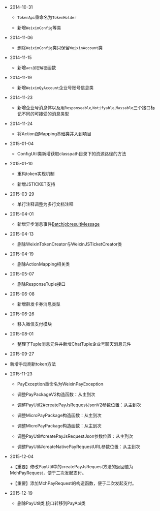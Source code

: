 * 2014-10-31

  + `TokenApi`重命名为`TokenHolder`
  
  + 新增`WeixinConfig`等类

* 2014-11-06
 
  + 删除`WeixinConfig`类只保留`WeixinAccount`类

* 2014-11-15

  + 新增`aes加密解密`函数
  
* 2014-11-19

  + 新增`WeixinQyAccount`企业号账号信息类

* 2014-11-23

  + 新增企业号消息体以及用`Responseable`,`Notifyable`,`Massable`三个接口标记不同的可接受的消息类型
  
* 2014-11-24

  + 将Action跟Mapping基础类并入到项目

* 2015-01-04

  + ConfigUtil类新增获取classpath目录下的资源路径的方法
  
* 2015-01-10

  + 重构token实现机制
  
  + 新增JSTICKET支持
  
* 2015-03-29

  + 单行注释调整为多行文档注释
  
* 2015-04-01

  + 新增异步消息事件[BatchjobresultMessage](./src/main/java/com/foxinmy/weixin4j/msg/event/BatchjobresultMessage.java)
  
* 2015-04-13

  + 删除WeixinTokenCreator与WeixinJSTicketCreator类
  
* 2015-04-19

  + 删除ActionMapping相关类
  
* 2015-05-07

  + 删除ResponseTuple接口
  
* 2015-06-08

  + 新增群发卡券消息类型
  
* 2015-06-26

  + 移入微信支付模块
  
* 2015-08-01

  + 整理了Tuple消息元件并新增ChatTuple企业号聊天消息元件
  
* 2015-09-27

 + 新增手动刷新token方法
 
 
* 2015-11-23

  + PayException重命名为WeixinPayException
  
  + 调整PayPackageV2构造函数：从主到次
  
  + 调整PayUtil2#createPayJsRequestJsonV2参数位置：从主到次
  
  + 调整MicroPayPackage构造函数：从主到次
  
  + 调整MicroPayPackage构造函数：从主到次
  
  + 调整PayUtil#createPayJsRequestJson参数位置：从主到次
  
  + 调整PayUtil#createNativePayRequestURL参数位置：从主到次
  
* 2015-12-04

  +【重要】修改PayUtil中的createPayJsRequest方法的返回值为MchPayRequest，便于二次发起支付。
  
  +【重要】添加MchPayRequest的构造函数，便于二次发起支付。
  
* 2015-12-19

  + 删除PayUtil类,接口转移到PayApi类